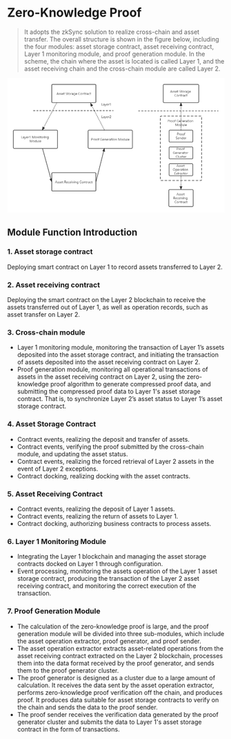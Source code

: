 # Zero-Knowledge Proof

> It adopts the zkSync solution to realize cross-chain and asset transfer. The overall structure is shown in the figure below, including the four modules: asset storage contract, asset receiving contract, Layer 1 monitoring module, and proof generation module. In the scheme, the chain where the asset is located is called Layer 1, and the asset receiving chain and the cross-chain module are called Layer 2.

![0知识1](../picture/en-0zs.png)

## Module Function Introduction

### 1. Asset storage contract

Deploying smart contract on Layer 1 to record assets transferred to Layer 2.

### 2. Asset receiving contract

Deploying the smart contract on the Layer 2 blockchain to receive the assets transferred out of Layer 1, as well as operation records, such as asset transfer on Layer 2.

### 3. Cross-chain module

-   Layer 1 monitoring module, monitoring the transaction of Layer 1’s assets deposited into the asset storage contract, and initiating the transaction of assets deposited into the asset receiving contract on Layer 2.
-   Proof generation module, monitoring all operational transactions of assets in the asset receiving contract on Layer 2, using the zero-knowledge proof algorithm to generate compressed proof data, and submitting the compressed proof data to Layer 1's asset storage contract. That is, to synchronize Layer 2’s asset status to Layer 1’s asset storage contract.

### 4. Asset Storage Contract

-   Contract events, realizing the deposit and transfer of assets.
-   Contract events, verifying the proof submitted by the cross-chain module, and updating the asset status.
-   Contract events, realizing the forced retrieval of Layer 2 assets in the event of Layer 2 exceptions.
-   Contract docking, realizing docking with the asset contracts.

### 5. Asset Receiving Contract

-   Contract events, realizing the deposit of Layer 1 assets.
-   Contract events, realizing the return of assets to Layer 1.
-   Contract docking, authorizing business contracts to process assets.

### 6. Layer 1 Monitoring Module

-   Integrating the Layer 1 blockchain and managing the asset storage contracts docked on Layer 1 through configuration.
-   Event processing, monitoring the assets operation of the Layer 1 asset storage contract, producing the transaction of the Layer 2 asset receiving contract, and monitoring the correct execution of the transaction.

### 7. Proof Generation Module

-   The calculation of the zero-knowledge proof is large, and the proof generation module will be divided into three sub-modules, which include the asset operation extractor, proof generator, and proof sender.
-   The asset operation extractor extracts asset-related operations from the asset receiving contract extracted on the Layer 2 blockchain, processes them into the data format received by the proof generator, and sends them to the proof generator cluster.
-   The proof generator is designed as a cluster due to a large amount of calculation. It receives the data sent by the asset operation extractor, performs zero-knowledge proof verification off the chain, and produces proof. It produces data suitable for asset storage contracts to verify on the chain and sends the data to the proof sender.
-   The proof sender receives the verification data generated by the proof generator cluster and submits the data to Layer 1's asset storage contract in the form of transactions.
